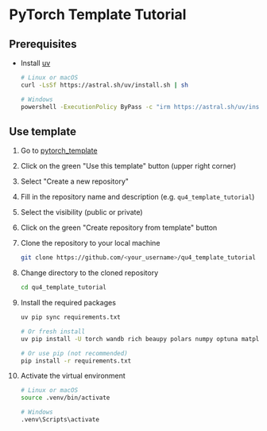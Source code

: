 # PyTorch Template Tutorial

## Prerequisites

- Install [uv](https://docs.astral.sh/uv/)
  ```bash
  # Linux or macOS
  curl -LsSf https://astral.sh/uv/install.sh | sh

  # Windows
  powershell -ExecutionPolicy ByPass -c "irm https://astral.sh/uv/install.ps1 | iex"
  ```

## Use template

1. Go to [pytorch_template](https://github.com/Axect/pytorch_template)

2. Click on the green "Use this template" button (upper right corner)

3. Select "Create a new repository"

4. Fill in the repository name and description (e.g. `qu4_template_tutorial`)

5. Select the visibility (public or private)

6. Click on the green "Create repository from template" button

7. Clone the repository to your local machine
   ```bash
   git clone https://github.com/<your_username>/qu4_template_tutorial
   ```

8. Change directory to the cloned repository
   ```bash
   cd qu4_template_tutorial
   ```

9. Install the required packages
   ```bash
   uv pip sync requirements.txt

   # Or fresh install
   uv pip install -U torch wandb rich beaupy polars numpy optuna matplotlib scienceplots

   # Or use pip (not recommended)
   pip install -r requirements.txt
   ```

10. Activate the virtual environment
    ```bash
    # Linux or macOS
    source .venv/bin/activate

    # Windows
    .venv\Scripts\activate
    ```
